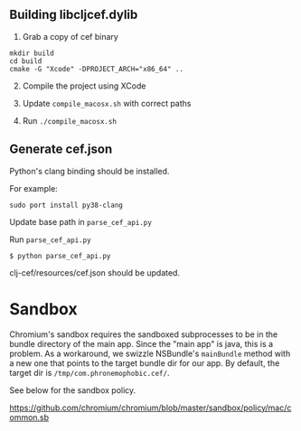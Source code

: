 


## Building libcljcef.dylib

1. Grab a copy of cef binary
```
mkdir build
cd build
cmake -G "Xcode" -DPROJECT_ARCH="x86_64" ..
```

2. Compile the project using XCode

3. Update `compile_macosx.sh` with correct paths

4. Run `./compile_macosx.sh`


## Generate cef.json

Python's clang binding should be installed.

For example:

```
sudo port install py38-clang
```

Update base path in `parse_cef_api.py`

Run `parse_cef_api.py`

    $ python parse_cef_api.py
    
    
clj-cef/resources/cef.json should be updated.

# Sandbox

Chromium's sandbox requires the sandboxed subprocesses to be in the bundle directory of the main app. Since the "main app" is java, this is a problem. As a workaround, we swizzle NSBundle's `mainBundle` method with a new one that points to the target bundle dir for our app. By default, the target dir is `/tmp/com.phronemophobic.cef/`.

See below for the sandbox policy.

https://github.com/chromium/chromium/blob/master/sandbox/policy/mac/common.sb
